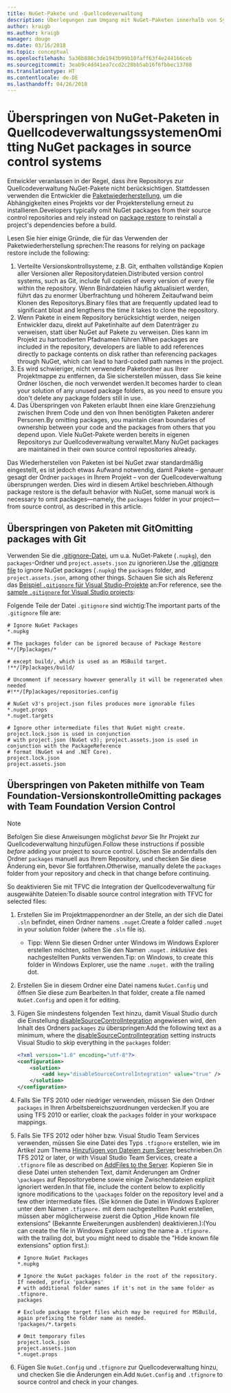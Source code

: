 ```yaml
---
title: NuGet-Pakete und -Quellcodeverwaltung
description: Überlegungen zum Umgang mit NuGet-Paketen innerhalb von Systemen zur Versionskontrolle bzw. Quellcodeverwaltung sowie zum Überspringen von Paketen mithilfe von Git und TFVC.
author: kraigb
ms.author: kraigb
manager: douge
ms.date: 03/16/2018
ms.topic: conceptual
ms.openlocfilehash: 5a36b886c3de1943b99b10faff63f4e244166ceb
ms.sourcegitcommit: 3eab9c4dd41ea7ccd2c28bb5ab16f6fbbec13708
ms.translationtype: HT
ms.contentlocale: de-DE
ms.lasthandoff: 04/26/2018
---
```

# <a name="omitting-nuget-packages-in-source-control-systems"></a><span data-ttu-id="db901-103">Überspringen von NuGet-Paketen in Quellcodeverwaltungssystemen</span><span class="sxs-lookup"><span data-stu-id="db901-103">Omitting NuGet packages in source control systems</span></span>

<span data-ttu-id="db901-104">Entwickler veranlassen in der Regel, dass ihre Repositorys zur Quellcodeverwaltung NuGet-Pakete nicht berücksichtigen. Stattdessen verwenden die Entwickler die [Paketwiederherstellung](package-restore.md), um die Abhängigkeiten eines Projekts vor der Projekterstellung erneut zu installieren.</span><span class="sxs-lookup"><span data-stu-id="db901-104">Developers typically omit NuGet packages from their source control repositories and rely instead on [package restore](package-restore.md) to reinstall a project's dependencies before a build.</span></span>

<span data-ttu-id="db901-105">Lesen Sie hier einige Gründe, die für das Verwenden der Paketwiederherstellung sprechen:</span><span class="sxs-lookup"><span data-stu-id="db901-105">The reasons for relying on package restore include the following:</span></span>

1. <span data-ttu-id="db901-106">Verteilte Versionskontrollsysteme, z.B. Git, enthalten vollständige Kopien aller Versionen aller Repositorydateien.</span><span class="sxs-lookup"><span data-stu-id="db901-106">Distributed version control systems, such as Git, include full copies of every version of every file within the repository.</span></span> <span data-ttu-id="db901-107">Wenn Binärdateien häufig aktualisiert werden, führt das zu enormer Überfrachtung und höherem Zeitaufwand beim Klonen des Repositorys.</span><span class="sxs-lookup"><span data-stu-id="db901-107">Binary files that are frequently updated lead to significant bloat and lengthens the time it takes to clone the repository.</span></span>
1. <span data-ttu-id="db901-108">Wenn Pakete in einem Repository berücksichtigt werden, neigen Entwickler dazu, direkt auf Paketinhalte auf dem Datenträger zu verweisen, statt über NuGet auf Pakete zu verweisen. Dies kann im Projekt zu hartcodierten Pfadnamen führen.</span><span class="sxs-lookup"><span data-stu-id="db901-108">When packages are included in the repository, developers are liable to add references directly to package contents on disk rather than referencing packages through NuGet, which can lead to hard-coded path names in the project.</span></span>
1. <span data-ttu-id="db901-109">Es wird schwieriger, nicht verwendete Paketordner aus Ihrer Projektmappe zu entfernen, da Sie sicherstellen müssen, dass Sie keine Ordner löschen, die noch verwendet werden.</span><span class="sxs-lookup"><span data-stu-id="db901-109">It becomes harder to clean your solution of any unused package folders, as you need to ensure you don't delete any package folders still in use.</span></span>
1. <span data-ttu-id="db901-110">Das Überspringen von Paketen erlaubt Ihnen eine klare Grenzziehung zwischen Ihrem Code und den von Ihnen benötigten Paketen anderer Personen.</span><span class="sxs-lookup"><span data-stu-id="db901-110">By omitting packages, you maintain clean boundaries of ownership between your code and the packages from others that you depend upon.</span></span> <span data-ttu-id="db901-111">Viele NuGet-Pakete werden bereits in eigenen Repositorys zur Quellcodeverwaltung verwaltet.</span><span class="sxs-lookup"><span data-stu-id="db901-111">Many NuGet packages are maintained in their own source control repositories already.</span></span>

<span data-ttu-id="db901-112">Das Wiederherstellen von Paketen ist bei NuGet zwar standardmäßig eingestellt, es ist jedoch etwas Aufwand notwendig, damit Pakete – genauer gesagt der Ordner `packages` in Ihrem Projekt – von der Quellcodeverwaltung übersprungen werden. Dies wird in diesem Artikel beschrieben.</span><span class="sxs-lookup"><span data-stu-id="db901-112">Although package restore is the default behavior with NuGet, some manual work is necessary to omit packages&mdash;namely, the `packages` folder in your project&mdash;from source control, as described in this article.</span></span>

## <a name="omitting-packages-with-git"></a><span data-ttu-id="db901-113">Überspringen von Paketen mit Git</span><span class="sxs-lookup"><span data-stu-id="db901-113">Omitting packages with Git</span></span>

<span data-ttu-id="db901-114">Verwenden Sie die [.gitignore-Datei](https://git-scm.com/docs/gitignore), um u.a. NuGet-Pakete (`.nupkg`), den `packages`-Ordner und `project.assets.json` zu ignorieren.</span><span class="sxs-lookup"><span data-stu-id="db901-114">Use the [.gitignore file](https://git-scm.com/docs/gitignore) to ignore NuGet packages (`.nupkg`) the `packages` folder, and `project.assets.json`, among other things.</span></span> <span data-ttu-id="db901-115">Schauen Sie sich als Referenz das [Beispiel `.gitignore` für Visual Studio-Projekte](https://github.com/github/gitignore/blob/master/VisualStudio.gitignore) an:</span><span class="sxs-lookup"><span data-stu-id="db901-115">For reference, see the [sample `.gitignore` for Visual Studio projects](https://github.com/github/gitignore/blob/master/VisualStudio.gitignore):</span></span>

<span data-ttu-id="db901-116">Folgende Teile der Datei `.gitignore` sind wichtig:</span><span class="sxs-lookup"><span data-stu-id="db901-116">The important parts of the `.gitignore` file are:</span></span>

```gitignore
# Ignore NuGet Packages
*.nupkg

# The packages folder can be ignored because of Package Restore
**/[Pp]ackages/*

# except build/, which is used as an MSBuild target.
!**/[Pp]ackages/build/

# Uncomment if necessary however generally it will be regenerated when needed
#!**/[Pp]ackages/repositories.config

# NuGet v3's project.json files produces more ignorable files
*.nuget.props
*.nuget.targets

# Ignore other intermediate files that NuGet might create. project.lock.json is used in conjunction
# with project.json (NuGet v3); project.assets.json is used in conjunction with the PackageReference
# format (NuGet v4 and .NET Core).
project.lock.json
project.assets.json
```

## <a name="omitting-packages-with-team-foundation-version-control"></a><span data-ttu-id="db901-117">Überspringen von Paketen mithilfe von Team Foundation-Versionskontrolle</span><span class="sxs-lookup"><span data-stu-id="db901-117">Omitting packages with Team Foundation Version Control</span></span>

> [!Note]
> <span data-ttu-id="db901-118">Befolgen Sie diese Anweisungen möglichst *bevor* Sie Ihr Projekt zur Quellcodeverwaltung hinzufügen.</span><span class="sxs-lookup"><span data-stu-id="db901-118">Follow these instructions if possible *before* adding your project to source control.</span></span> <span data-ttu-id="db901-119">Löschen Sie andernfalls den Ordner `packages` manuell aus Ihrem Repository, und checken Sie diese Änderung ein, bevor Sie fortfahren.</span><span class="sxs-lookup"><span data-stu-id="db901-119">Otherwise, manually delete the `packages` folder from your repository and check in that change before continuing.</span></span>

<span data-ttu-id="db901-120">So deaktivieren Sie mit TFVC die Integration der Quellcodeverwaltung für ausgewählte Dateien:</span><span class="sxs-lookup"><span data-stu-id="db901-120">To disable source control integration with TFVC for selected files:</span></span>

1. <span data-ttu-id="db901-121">Erstellen Sie im Projektmappenordner an der Stelle, an der sich die Datei `.sln` befindet, einen Ordner namens `.nuget`.</span><span class="sxs-lookup"><span data-stu-id="db901-121">Create a folder called `.nuget` in your solution folder (where the `.sln` file is).</span></span>
    - <span data-ttu-id="db901-122">Tipp: Wenn Sie diesen Ordner unter Windows im Windows Explorer erstellen möchten, sollten Sie den Namen `.nuget.` *inklusive* des nachgestellten Punkts verwenden.</span><span class="sxs-lookup"><span data-stu-id="db901-122">Tip: on Windows, to create this folder in Windows Explorer, use the name `.nuget.` *with* the trailing dot.</span></span>

1. <span data-ttu-id="db901-123">Erstellen Sie in diesem Ordner eine Datei namens `NuGet.Config` und öffnen Sie diese zum Bearbeiten.</span><span class="sxs-lookup"><span data-stu-id="db901-123">In that folder, create a file named `NuGet.Config` and open it for editing.</span></span>

1. <span data-ttu-id="db901-124">Fügen Sie mindestens folgenden Text hinzu, damit Visual Studio durch die Einstellung [disableSourceControlIntegration](../reference/nuget-config-file.md#solution-section) angewiesen wird, den Inhalt des Ordners `packages` zu überspringen:</span><span class="sxs-lookup"><span data-stu-id="db901-124">Add the following text as a minimum, where the [disableSourceControlIntegration](../reference/nuget-config-file.md#solution-section) setting instructs Visual Studio to skip everything in the `packages` folder:</span></span>

   ```xml
   <?xml version="1.0" encoding="utf-8"?>
   <configuration>
       <solution>
           <add key="disableSourceControlIntegration" value="true" />
       </solution>
   </configuration>
   ```

1. <span data-ttu-id="db901-125">Falls Sie TFS 2010 oder niedriger verwenden, müssen Sie den Ordner `packages` in Ihren Arbeitsbereichszuordnungen verdecken.</span><span class="sxs-lookup"><span data-stu-id="db901-125">If you are using TFS 2010 or earlier, cloak the `packages` folder in your workspace mappings.</span></span>

1. <span data-ttu-id="db901-126">Falls Sie TFS 2012 oder höher bzw. Visual Studio Team Services verwenden, müssen Sie eine Datei des Typs `.tfignore` erstellen, wie im Artikel zum Thema [Hinzufügen von Dateien zum Server](https://www.visualstudio.com/en-us/docs/tfvc/add-files-server#tfignore) beschrieben.</span><span class="sxs-lookup"><span data-stu-id="db901-126">On TFS 2012 or later, or with Visual Studio Team Services, create a `.tfignore` file as described on [AddFiles to the Server](https://www.visualstudio.com/en-us/docs/tfvc/add-files-server#tfignore).</span></span> <span data-ttu-id="db901-127">Kopieren Sie in diese Datei unten stehenden Text, damit Änderungen am Ordner `\packages` auf Repositoryebene sowie einige Zwischendateien explizit ignoriert werden.</span><span class="sxs-lookup"><span data-stu-id="db901-127">In that file, include the content below to explicitly ignore modifications to the `\packages` folder on the repository level and a few other intermediate files.</span></span> <span data-ttu-id="db901-128">(Sie können die Datei in Windows Explorer unter dem Namen `.tfignore.` mit dem nachgestellten Punkt erstellen, müssen aber möglicherweise zuerst die Option „Hide known file extensions“ (Bekannte Erweiterungen ausblenden) deaktivieren.):</span><span class="sxs-lookup"><span data-stu-id="db901-128">(You can create the file in Windows Explorer using the name a `.tfignore.` with the trailing dot, but you might need to disable the "Hide known file extensions" option first.):</span></span>

   ```cli
   # Ignore NuGet Packages
   *.nupkg

   # Ignore the NuGet packages folder in the root of the repository. If needed, prefix 'packages'
   # with additional folder names if it's not in the same folder as .tfignore.   
   packages

   # Exclude package target files which may be required for MSBuild, again prefixing the folder name as needed.
   !packages/*.targets

   # Omit temporary files
   project.lock.json
   project.assets.json
   *.nuget.props
   ```

1. <span data-ttu-id="db901-129">Fügen Sie `NuGet.Config` und `.tfignore` zur Quellcodeverwaltung hinzu, und checken Sie die Änderungen ein.</span><span class="sxs-lookup"><span data-stu-id="db901-129">Add `NuGet.Config` and `.tfignore` to source control and check in your changes.</span></span>
